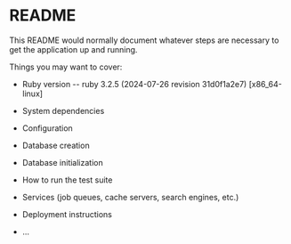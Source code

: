 # README

This README would normally document whatever steps are necessary to get the
application up and running.

Things you may want to cover:

* Ruby version --  ruby 3.2.5 (2024-07-26 revision 31d0f1a2e7) [x86_64-linux]

* System dependencies

* Configuration

* Database creation

* Database initialization

* How to run the test suite

* Services (job queues, cache servers, search engines, etc.)

* Deployment instructions

* ...
